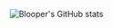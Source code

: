 <div align="center">

  ![Blooper's GitHub stats](https://github-readme-stats.vercel.app/api?username=anuraghazra\&bg_color=30,10617f,e9e8ed\&title_color=fff\&text_color=fff)

</div>
